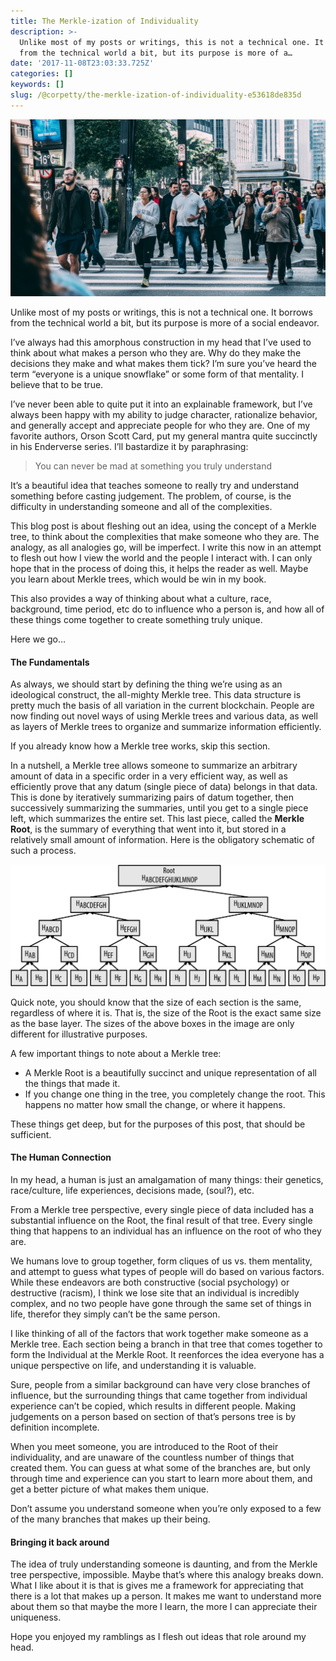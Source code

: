 ```yaml
---
title: The Merkle-ization of Individuality
description: >-
  Unlike most of my posts or writings, this is not a technical one. It borrows
  from the technical world a bit, but its purpose is more of a…
date: '2017-11-08T23:03:33.725Z'
categories: []
keywords: []
slug: /@corpetty/the-merkle-ization-of-individuality-e53618de835d
---
```


![](/images/medium/1__Up3aVxawTqsRpm6W0zT4YA.jpeg)

Unlike most of my posts or writings, this is not a technical one. It borrows from the technical world a bit, but its purpose is more of a social endeavor.

I’ve always had this amorphous construction in my head that I’ve used to think about what makes a person who they are. Why do they make the decisions they make and what makes them tick? I’m sure you’ve heard the term “everyone is a unique snowflake” or some form of that mentality. I believe that to be true.

I’ve never been able to quite put it into an explainable framework, but I’ve always been happy with my ability to judge character, rationalize behavior, and generally accept and appreciate people for who they are. One of my favorite authors, Orson Scott Card, put my general mantra quite succinctly in his Enderverse series. I’ll bastardize it by paraphrasing:

> You can never be mad at something you truly understand

It’s a beautiful idea that teaches someone to really try and understand something before casting judgement. The problem, of course, is the difficulty in understanding someone and all of the complexities.

This blog post is about fleshing out an idea, using the concept of a Merkle tree, to think about the complexities that make someone who they are. The analogy, as all analogies go, will be imperfect. I write this now in an attempt to flesh out how I view the world and the people I interact with. I can only hope that in the process of doing this, it helps the reader as well. Maybe you learn about Merkle trees, which would be win in my book.

This also provides a way of thinking about what a culture, race, background, time period, etc do to influence who a person is, and how all of these things come together to create something truly unique.

Here we go…

#### The Fundamentals

As always, we should start by defining the thing we’re using as an ideological construct, the all-mighty Merkle tree. This data structure is pretty much the basis of all variation in the current blockchain. People are now finding out novel ways of using Merkle trees and various data, as well as layers of Merkle trees to organize and summarize information efficiently.

If you already know how a Merkle tree works, skip this section.

In a nutshell, a Merkle tree allows someone to summarize an arbitrary amount of data in a specific order in a very efficient way, as well as efficiently prove that any datum (single piece of data) belongs in that data. This is done by iteratively summarizing pairs of datum together, then successively summarizing the summaries, until you get to a single piece left, which summarizes the entire set. This last piece, called the **Merkle Root**, is the summary of everything that went into it, but stored in a relatively small amount of information. Here is the obligatory schematic of such a process.

![](/images/medium/1__iSowWKCoLDmTsfDqBtgt3Q.png)

Quick note, you should know that the size of each section is the same, regardless of where it is. That is, the size of the Root is the exact same size as the base layer. The sizes of the above boxes in the image are only different for illustrative purposes.

A few important things to note about a Merkle tree:

*   A Merkle Root is a beautifully succinct and unique representation of all the things that made it.
*   If you change one thing in the tree, you completely change the root. This happens no matter how small the change, or where it happens.

These things get deep, but for the purposes of this post, that should be sufficient.

#### The Human Connection

In my head, a human is just an amalgamation of many things: their genetics, race/culture, life experiences, decisions made, (soul?), etc.

From a Merkle tree perspective, every single piece of data included has a substantial influence on the Root, the final result of that tree. Every single thing that happens to an individual has an influence on the root of who they are.

We humans love to group together, form cliques of us vs. them mentality, and attempt to guess what types of people will do based on various factors. While these endeavors are both constructive (social psychology) or destructive (racism), I think we lose site that an individual is incredibly complex, and no two people have gone through the same set of things in life, therefor they simply can’t be the same person.

I like thinking of all of the factors that work together make someone as a Merkle tree. Each section being a branch in that tree that comes together to form the Individual at the Merkle Root. It reenforces the idea everyone has a unique perspective on life, and understanding it is valuable.

Sure, people from a similar background can have very close branches of influence, but the surrounding things that came together from individual experience can’t be copied, which results in different people. Making judgements on a person based on section of that’s persons tree is by definition incomplete.

When you meet someone, you are introduced to the Root of their individuality, and are unaware of the countless number of things that created them. You can guess at what some of the branches are, but only through time and experience can you start to learn more about them, and get a better picture of what makes them unique.

Don’t assume you understand someone when you’re only exposed to a few of the many branches that makes up their being.

#### Bringing it back around

The idea of truly understanding someone is daunting, and from the Merkle tree perspective, impossible. Maybe that’s where this analogy breaks down. What I like about it is that is gives me a framework for appreciating that there is a lot that makes up a person. It makes me want to understand more about them so that maybe the more I learn, the more I can appreciate their uniqueness.

Hope you enjoyed my ramblings as I flesh out ideas that role around my head.